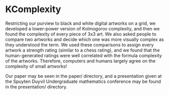 KComplexity
===========

Restricting our purview to black and white digital artworks on a grid, we
developed a lower-power version of Kolmogorov complexity, and then we found the
complexity of every piece of 3x3 art.  We also asked people to compare two
artworks and decide which one was more visually complex as they understood the
term.  We used these comparisons to assign every artwork a strength rating
(similar to a chess rating), and we found that the human-generated ratings were
well correlated with the formula complexity of the artworks.  Therefore,
computers and humans largely agree on the complexity of small artworks!

Our paper may be seen in the paper/ directory, and a presentation given at the
Spuyten Duyvil Undergraduate mathematics conference may be found in the
presentation/ directory.
